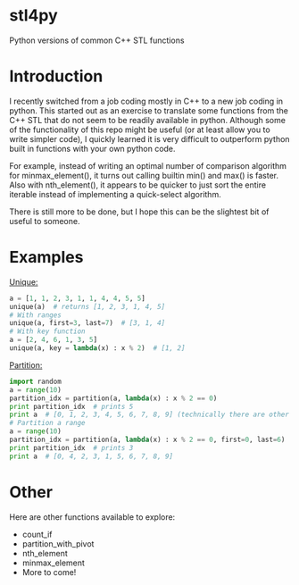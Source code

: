 # stl4py
Python versions of common C++ STL functions


# Introduction
I recently switched from a job coding mostly in C++ to a new job coding in python. This started out as an exercise to translate some functions from the C++ STL that do not seem to be readily available in python. Although some of the functionality of this repo might be useful (or at least allow you to write simpler code), I quickly learned it is very difficult to outperform python built in functions with your own python code.

For example, instead of writing an optimal number of comparison algorithm for minmax_element(), it turns out calling builtin min() and max() is faster. Also with nth_element(), it appears to be quicker to just sort the entire iterable instead of implementing a quick-select algorithm.

There is still more to be done, but I hope this can be the slightest bit of useful to someone.

# Examples

[Unique:](http://en.cppreference.com/w/cpp/algorithm/unique)
```python
a = [1, 1, 2, 3, 1, 1, 4, 4, 5, 5]
unique(a)  # returns [1, 2, 3, 1, 4, 5]
# With ranges
unique(a, first=3, last=7)  # [3, 1, 4]
# With key function
a = [2, 4, 6, 1, 3, 5]
unique(a, key = lambda(x) : x % 2)  # [1, 2]
```
[Partition:](http://en.cppreference.com/w/cpp/algorithm/partition)
```python
import random
a = range(10)
partition_idx = partition(a, lambda(x) : x % 2 == 0)
print partition_idx  # prints 5
print a  # [0, 1, 2, 3, 4, 5, 6, 7, 8, 9] (technically there are other valid outputs)
# Partition a range
a = range(10)
partition_idx = partition(a, lambda(x) : x % 2 == 0, first=0, last=6)
print partition_idx  # prints 3
print a  # [0, 4, 2, 3, 1, 5, 6, 7, 8, 9]
```

# Other
Here are other functions available to explore:
* count_if
* partition_with_pivot
* nth_element
* minmax_element
* More to come!
